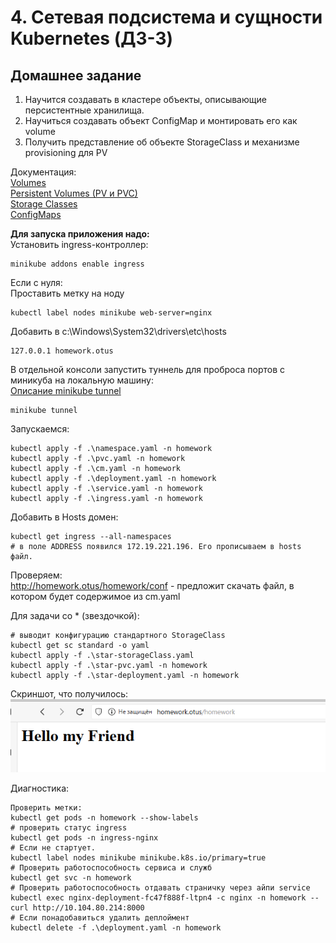 # 4. Сетевая подсистема и сущности Kubernetes (ДЗ-3)

## Домашнее задание
1) Научится создавать в кластере объекты, описывающие  персистентные хранилища.  
2) Научиться создавать объект ConfigMap и монтировать его как volume  
3) Получить представление об объекте StorageClass и механизме provisioning для PV  

Документация:  
[Volumes](https://kubernetes.io/docs/concepts/storage/volumes/)  
[Persistent Volumes (PV и PVC)](https://kubernetes.io/docs/concepts/storage/persistent-volumes/)  
[Storage Classes](https://kubernetes.io/docs/concepts/storage/storage-classes/)  
[ConfigMaps](https://kubernetes.io/docs/concepts/configuration/configmap/)  



**Для запуска приложения надо:**  
Установить ingress-контроллер:  
```
minikube addons enable ingress
```

Если с нуля:  
Проставить метку на ноду  
```
kubectl label nodes minikube web-server=nginx
```

Добавить в c:\Windows\System32\drivers\etc\hosts
```
127.0.0.1 homework.otus
```
В отдельной консоли запустить туннель для проброса портов с миникуба на локальную машину:  
[Описание minikube tunnel](https://minikube.sigs.k8s.io/docs/commands/tunnel/)
```
minikube tunnel
```

Запускаемся:
```
kubectl apply -f .\namespace.yaml -n homework
kubectl apply -f .\pvc.yaml -n homework
kubectl apply -f .\cm.yaml -n homework
kubectl apply -f .\deployment.yaml -n homework
kubectl apply -f .\service.yaml -n homework
kubectl apply -f .\ingress.yaml -n homework
```
Добавить в Hosts домен:
```
kubectl get ingress --all-namespaces
# в поле ADDRESS появился 172.19.221.196. Его прописываем в hosts файл.
```

Проверяем:  
http://homework.otus/homework/conf - предложит скачать файл, в котором будет содержимое из cm.yaml

Для задачи со * (звездочкой):  
```
# выводит конфигурацию стандартного StorageClass
kubectl get sc standard -o yaml
kubectl apply -f .\star-storageClass.yaml
kubectl apply -f .\star-pvc.yaml -n homework
kubectl apply -f .\star-deployment.yaml -n homework
```

Скриншот, что получилось:  
![homework.otus](img/homework.otus.png)

Диагностика:
```
Проверить метки:
kubectl get pods -n homework --show-labels
# проверить статус ingress
kubectl get pods -n ingress-nginx
# Если не стартует.
kubectl label nodes minikube minikube.k8s.io/primary=true
# Проверить работоспособность сервиса и служб
kubectl get svc -n homework
# Проверить работоспособность отдавать страничку через айпи service
kubectl exec nginx-deployment-fc47f888f-ltpn4 -c nginx -n homework -- curl http://10.104.80.214:8000
# Если понадобавиться удалить деплоймент
kubectl delete -f .\deployment.yaml -n homework
```
